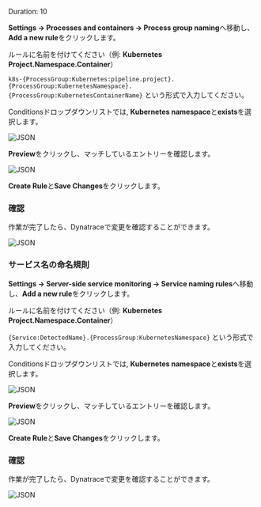 <!-- Code for k8s Process Group & Service Naming Rules -->
Duration: 10



**Settings -> Processes and containers -> Process group naming**へ移動し、**Add a new rule**をクリックします。

ルールに名前を付けてください（例: **Kubernetes Project.Namespace.Container**）

`k8s-{ProcessGroup:Kubernetes:pipeline.project}.{ProcessGroup:KubernetesNamespace}.{ProcessGroup:KubernetesContainerName}`
という形式で入力してください。

Conditionsドロップダウンリストでは, **Kubernetes namespace**と**exists**を選択します。

![JSON](../assets/k8s/Picture15.png)

**Preview**をクリックし、マッチしているエントリーを確認します。

![JSON](../assets/k8s/Picture16.png)

**Create Rule**と**Save Changes**をクリックします。

### 確認

作業が完了したら、Dynatraceで変更を確認することができます。

![JSON](../assets/k8s/Picture17.png)

### サービス名の命名規則

**Settings -> Server-side service monitoring -> Service naming rules**へ移動し、**Add a new rule**をクリックします。

ルールに名前を付けてください（例: **Kubernetes Project.Namespace.Container**）

`{Service:DetectedName}.{ProcessGroup:KubernetesNamespace}`
という形式で入力してください。

Conditionsドロップダウンリストでは, **Kubernetes namespace**と**exists**を選択します。

![JSON](../assets/k8s/Picture18.png)

**Preview**をクリックし、マッチしているエントリーを確認します。

![JSON](../assets/k8s/Picture19.png)

**Create Rule**と**Save Changes**をクリックします。

### 確認

作業が完了したら、Dynatraceで変更を確認することができます。

![JSON](../assets/k8s/Picture20.png)